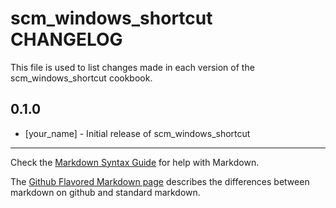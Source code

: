 # scm_windows_shortcut CHANGELOG

This file is used to list changes made in each version of the scm_windows_shortcut cookbook.

## 0.1.0
- [your_name] - Initial release of scm_windows_shortcut

- - -
Check the [Markdown Syntax Guide](http://daringfireball.net/projects/markdown/syntax) for help with Markdown.

The [Github Flavored Markdown page](http://github.github.com/github-flavored-markdown/) describes the differences between markdown on github and standard markdown.
